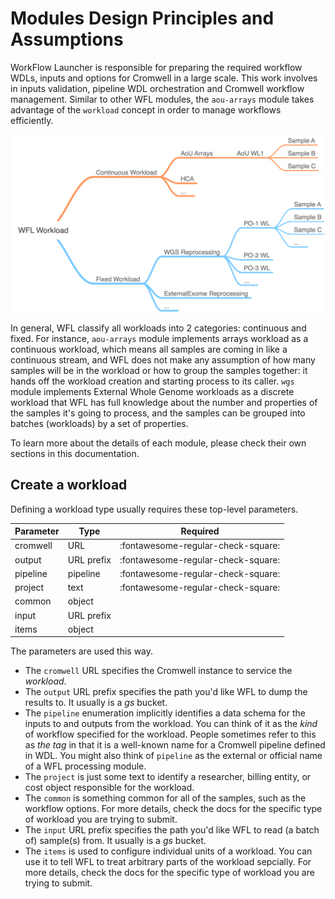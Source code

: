 # Modules Design Principles and Assumptions

WorkFlow Launcher is responsible for preparing the required
workflow WDLs, inputs and options for Cromwell in a large scale.
This work involves in inputs validation, pipeline WDL orchestration
and Cromwell workflow management. Similar to other WFL modules, the
`aou-arrays` module takes advantage of the `workload` concept in order
to manage workflows efficiently.

![](./assets/workload.png)

In general, WFL classify all workloads into 2 categories: continuous and fixed.
For instance, `aou-arrays` module implements arrays workload as a continuous
workload, which means all samples are coming in like a continuous stream,
and WFL does not make any assumption of how many samples will be in the workload
or how to group the samples together: it hands off the workload creation and
starting process to its caller. `wgs` module implements External Whole Genome
workloads as a discrete workload that WFL has full knowledge about the number
and properties of the samples it's going to process, and the samples can be grouped
into batches (workloads) by a set of properties.

To learn more about the details of each module, please check their own sections in
this documentation.

## Create a workload

Defining a workload type usually requires these top-level parameters.

| Parameter | Type       |              Required              |
|-----------|------------|:----------------------------------:|
| cromwell  | URL        | :fontawesome-regular-check-square: |
| output    | URL prefix  | :fontawesome-regular-check-square: |
| pipeline  | pipeline   | :fontawesome-regular-check-square: |
| project   | text       | :fontawesome-regular-check-square: |
| common    | object     |                                    |
| input     | URL prefix  |                                    |
| items     | object     |                                    |


The parameters are used this way.

- The `cromwell` URL specifies the Cromwell instance
to service the _workload_.
- The `output` URL prefix specifies the path you'd like WFL
to dump the results to. It usually is a _gs_ bucket.
- The `pipeline` enumeration implicitly identifies a data
schema for the inputs to and outputs from the workload.
You can think of it as the _kind_ of workflow
specified for the workload.
People sometimes refer to this as _the tag_
in that it is a well-known name
for a Cromwell pipeline defined in WDL.
You might also think of `pipeline`
as the external or official name
of a WFL processing module.
- The `project` is just some text
to identify a researcher,
billing entity,
or cost object
responsible for the workload.
- The `common` is something common for all of the samples, such as the workflow options. For more details, check the docs for the specific type of workload you are trying to submit.
- The `input` URL prefix specifies the path you'd like WFL
to read (a batch of) sample(s) from. It usually is a _gs_ bucket.
- The `items` is used to configure individual units of a workload. You can use it to tell WFL to treat arbitrary parts of the workload sepcially. For more details, check the docs for the specific type of workload you are trying to submit.
